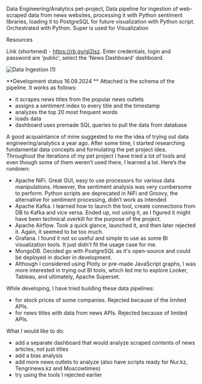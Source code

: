Data Engineering/Analytics pet-project, Data pipeline for ingestion of web-scraped data from news websites, processing it with Python sentiment libraries, loading it to PostgreSQL for future visualization with Python script. Orchestrated with Python. Super is used for Visualization

Resources

Link (shortened) - https://rb.gy/gl2jsz. Enter credentials, login and password are 'public', select the 'News Dashboard' dashboard.

![Data Ingestion (1)](https://github.com/user-attachments/assets/0b1c9ccc-243e-4858-87fb-4334e8a75aa2)



**Development status 16.09.2024
**
Attached is the schema of the pipeline. It works as follows:
- it scrapes news titles from the popular news outlets
- assigns a sentiment index to every title and the timestamp
- analyzes the top 20 most frequent words
- loads data
- dashboard uses premade SQL queries to pull the data from database

A good acquaintance of mine suggested to me the idea of trying out data engineering/analytics a year ago. After some time, I started researching fundamental data concepts and formulating the pet project idea. Throughout the iterations of my pet project I have tried a lot of tools and even though some of them weren’t used there, I learned a lot. Here’s the rundown:

- Apache NiFi. Great GUI, easy to use processors for various data manipulations. However, the sentiment analysis was very cumbersome to perform. Python scripts are deprecated in NiFi and Groovy, the alternative for sentiment processing, didn’t work as intended
- Apache Kafka. I learned how to launch the tool, create connections from DB to Kafka and vice versa. Ended up, not using it, as I figured it might have been technical overkill for the purpose of the project.
- Apache Airflow. Took a quick glance, launched it, and then later rejected it. Again, it seemed to be too much.
- Grafana. I found it not so useful and simple to use as some BI visualization tools. It just didn’t fit the usage case for me.
- MongoDB. Decided go with PostgreSQL as it's open-source and could be deployed in docker in development.
- Although I considered using Plotly or pre-made JavaScript graphs, I was more interested in trying out BI tools, which led me to explore Looker, Tableau, and ultimately, Apache Superset.

While developing, I have tried building these data pipelines:
- for stock prices of some companies. Rejected because of the limited APIs.
- for news titles with data from news APIs. Rejected because of limited APIs.

What I would like to do:
- add a separate dashboard that would analyze scraped contents of news articles, not just titles
- add a bias analysis
- add more news outlets to analyze (also have scripts ready for Nur.kz, Tengrinews.kz and Moscowtimes)
- try using the tools I rejected earlier
